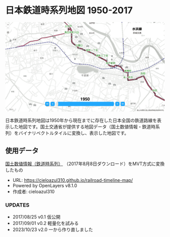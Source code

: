 # 日本鉄道時系列地図 1950-2017

![日本鉄道時系列地図](./public/img.png)

日本鉄道時系列地図は1950年から現在までに存在した日本全国の鉄道路線を表示した地図です。国土交通省が提供する地図データ（国土数値情報・鉄道時系列）をバイナリベクトルタイルに変換し、表示した地図です。

## 使用データ

[国土数値情報（鉄道時系列）](http://nlftp.mlit.go.jp/ksj/gml/datalist/KsjTmplt-N05-v1_3.html) （2017年8月8日ダウンロード）をMVT方式に変換したもの

- URL: <https://cieloazul310.github.io/railroad-timeline-map/>
- Powered by OpenLayers v8.1.0
- 作成者: cieloazul310

### UPDATES

- 2017/08/25 v0.1 仮公開
- 2017/09/01 v0.2 軽量化を試みる
- 2023/10/23 v2.0 一から作り直しました
